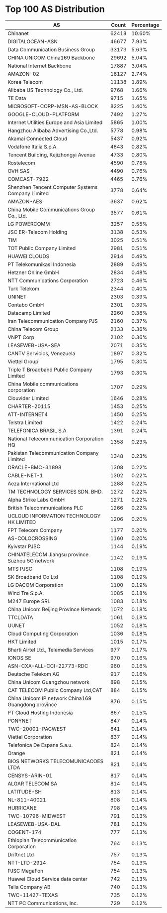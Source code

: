 # Top 100 AS Distribution
| AS | Count | Percentage |
|----|----|----|
| Chinanet | 62418 | 10.60% |
| DIGITALOCEAN-ASN | 46677 | 7.93% |
| Data Communication Business Group | 33173 | 5.63% |
| CHINA UNICOM China169 Backbone | 29692 | 5.04% |
| National Internet Backbone | 17887 | 3.04% |
| AMAZON-02 | 16127 | 2.74% |
| Korea Telecom | 11138 | 1.89% |
| Alibaba US Technology Co., Ltd. | 9768 | 1.66% |
| TE Data | 9715 | 1.65% |
| MICROSOFT-CORP-MSN-AS-BLOCK | 8225 | 1.40% |
| GOOGLE-CLOUD-PLATFORM | 7492 | 1.27% |
| Internet Utilities Europe and Asia Limited | 5865 | 1.00% |
| Hangzhou Alibaba Advertising Co.,Ltd. | 5778 | 0.98% |
| Akamai Connected Cloud | 5437 | 0.92% |
| Vodafone Italia S.p.A. | 4843 | 0.82% |
| Tencent Building, Kejizhongyi Avenue | 4733 | 0.80% |
| Rostelecom | 4590 | 0.78% |
| OVH SAS | 4490 | 0.76% |
| COMCAST-7922 | 4465 | 0.76% |
| Shenzhen Tencent Computer Systems Company Limited | 3778 | 0.64% |
| AMAZON-AES | 3637 | 0.62% |
| China Mobile Communications Group Co., Ltd. | 3577 | 0.61% |
| LG POWERCOMM | 3257 | 0.55% |
| JSC ER-Telecom Holding | 3138 | 0.53% |
| TIM | 3025 | 0.51% |
| TOT Public Company Limited | 2981 | 0.51% |
| HUAWEI CLOUDS | 2914 | 0.49% |
| PT Telekomunikasi Indonesia | 2889 | 0.49% |
| Hetzner Online GmbH | 2834 | 0.48% |
| NTT Communications Corporation | 2723 | 0.46% |
| Turk Telekom | 2344 | 0.40% |
| UNINET | 2303 | 0.39% |
| Contabo GmbH | 2301 | 0.39% |
| Datacamp Limited | 2260 | 0.38% |
| Iran Telecommunication Company PJS | 2160 | 0.37% |
| China Telecom Group | 2133 | 0.36% |
| VNPT Corp | 2102 | 0.36% |
| LEASEWEB-USA-SEA | 2071 | 0.35% |
| CANTV Servicios, Venezuela | 1897 | 0.32% |
| Viettel Group | 1795 | 0.30% |
| Triple T Broadband Public Company Limited | 1793 | 0.30% |
| China Mobile communications corporation | 1707 | 0.29% |
| Clouvider Limited | 1646 | 0.28% |
| CHARTER-20115 | 1453 | 0.25% |
| ATT-INTERNET4 | 1450 | 0.25% |
| Telstra Limited | 1422 | 0.24% |
| TELEFONICA BRASIL S.A | 1391 | 0.24% |
| National Telecommunication Corporation HQ | 1358 | 0.23% |
| Pakistan Telecommunication Company Limited | 1348 | 0.23% |
| ORACLE-BMC-31898 | 1308 | 0.22% |
| CABLE-NET-1 | 1302 | 0.22% |
| Aeza International Ltd | 1288 | 0.22% |
| TM TECHNOLOGY SERVICES SDN. BHD. | 1272 | 0.22% |
| Alpha Strike Labs GmbH | 1271 | 0.22% |
| British Telecommunications PLC | 1266 | 0.22% |
| UCLOUD INFORMATION TECHNOLOGY HK LIMITED | 1206 | 0.20% |
| FPT Telecom Company | 1177 | 0.20% |
| AS-COLOCROSSING | 1160 | 0.20% |
| Kyivstar PJSC | 1144 | 0.19% |
| CHINATELECOM Jiangsu province Suzhou 5G network | 1142 | 0.19% |
| MTS PJSC | 1108 | 0.19% |
| SK Broadband Co Ltd | 1108 | 0.19% |
| LG DACOM Corporation | 1100 | 0.19% |
| Wind Tre S.p.A. | 1085 | 0.18% |
| M247 Europe SRL | 1083 | 0.18% |
| China Unicom Beijing Province Network | 1072 | 0.18% |
| TTCLDATA | 1061 | 0.18% |
| UUNET | 1052 | 0.18% |
| Cloud Computing Corporation | 1036 | 0.18% |
| HKT Limited | 1015 | 0.17% |
| Bharti Airtel Ltd., Telemedia Services | 977 | 0.17% |
| IONOS SE | 970 | 0.16% |
| ASN-CXA-ALL-CCI-22773-RDC | 960 | 0.16% |
| Deutsche Telekom AG | 917 | 0.16% |
| China Unicom Guangzhou network | 898 | 0.15% |
| CAT TELECOM Public Company Ltd,CAT | 884 | 0.15% |
| China Unicom IP network China169 Guangdong province | 876 | 0.15% |
| PT Cloud Hosting Indonesia | 867 | 0.15% |
| PONYNET | 847 | 0.14% |
| TWC-20001-PACWEST | 841 | 0.14% |
| Viettel Corporation | 837 | 0.14% |
| Telefonica De Espana S.a.u. | 824 | 0.14% |
| Orange | 821 | 0.14% |
| BIOS NETWORKS TELECOMUNICACOES LTDA | 821 | 0.14% |
| CENSYS-ARIN-01 | 817 | 0.14% |
| ALGAR TELECOM SA | 814 | 0.14% |
| LATITUDE-SH | 813 | 0.14% |
| NL-811-40021 | 808 | 0.14% |
| HURRICANE | 798 | 0.14% |
| TWC-10796-MIDWEST | 791 | 0.13% |
| LEASEWEB-USA-DAL | 781 | 0.13% |
| COGENT-174 | 777 | 0.13% |
| Ethiopian Telecommunication Corporation | 764 | 0.13% |
| Driftnet Ltd | 757 | 0.13% |
| NTT-LTD-2914 | 754 | 0.13% |
| PJSC MegaFon | 754 | 0.13% |
| Huawei Cloud Service data center | 742 | 0.13% |
| Telia Company AB | 740 | 0.13% |
| TWC-11427-TEXAS | 735 | 0.12% |
| NTT PC Communications, Inc. | 729 | 0.12% |
